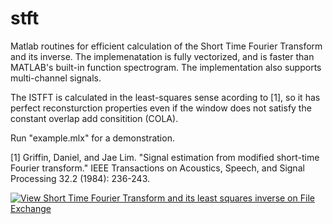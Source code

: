 # stft
Matlab routines for efficient calculation of the Short Time Fourier Transform and its inverse. 
The implemenatation is fully vectorized, and is faster than MATLAB's built-in function spectrogram.
The implementation also supports multi-channel signals.

The ISTFT is calculated in the least-squares sense acording to [1], so it has perfect reconsturction properties even if the window does not satisfy the constant overlap add consitition (COLA).

Run "example.mlx" for a demonstration.

[1] Griffin, Daniel, and Jae Lim. "Signal estimation from modified short-time Fourier transform." IEEE Transactions on Acoustics, Speech, and Signal Processing 32.2 (1984): 236-243.

[![View Short Time Fourier Transform and its least squares inverse on File Exchange](https://www.mathworks.com/matlabcentral/images/matlab-file-exchange.svg)](https://www.mathworks.com/matlabcentral/fileexchange/73475-short-time-fourier-transform-and-its-least-squares-inverse)